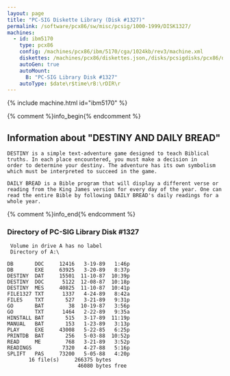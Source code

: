 ```yaml
---
layout: page
title: "PC-SIG Diskette Library (Disk #1327)"
permalink: /software/pcx86/sw/misc/pcsig/1000-1999/DISK1327/
machines:
  - id: ibm5170
    type: pcx86
    config: /machines/pcx86/ibm/5170/cga/1024kb/rev3/machine.xml
    diskettes: /machines/pcx86/diskettes.json,/disks/pcsigdisks/pcx86/diskettes.json
    autoGen: true
    autoMount:
      B: "PC-SIG Library Disk #1327"
    autoType: $date\r$time\rB:\rDIR\r
---
```


{% include machine.html id="ibm5170" %}

{% comment %}info_begin{% endcomment %}

## Information about "DESTINY AND DAILY BREAD"

    DESTINY is a simple text-adventure game designed to teach Biblical
    truths. In each place encountered, you must make a decision in
    order to determine your destiny. The adventure has its own symbolism
    which must be interpreted to succeed in the game.
    
    DAILY BREAD is a Bible program that will display a different verse or
    reading from the King James version for every day of the year. One can
    read the entire Bible by following DAILY BREAD's daily readings for a
    whole year.
{% comment %}info_end{% endcomment %}


### Directory of PC-SIG Library Disk #1327

     Volume in drive A has no label
     Directory of A:\

    DB       DOC     12416   3-19-89   1:46p
    DB       EXE     63925   3-20-89   8:37p
    DESTINY  DAT     15501  11-10-87  10:39p
    DESTINY  DOC      5122  12-08-87  10:18p
    DESTINY  MES     40825  11-10-87  10:41p
    FILE1327 TXT      1337   4-24-89   8:42a
    FILES    TXT       527   3-21-89   9:31p
    GO       BAT        38  10-19-87   3:56p
    GO       TXT      1464   2-22-89   9:35a
    HINSTALL BAT       515   3-17-89  11:19p
    MANUAL   BAT       153   1-23-89   3:13p
    PLAY     EXE     43008   5-22-85   6:25p
    PRINTDB  BAT       256   5-03-88  10:52p
    READ     ME        768   3-21-89   3:52p
    READINGS          7320   4-27-88   5:16p
    SPLIFT   PAS     73200   5-05-88   4:20p
           16 file(s)     266375 bytes
                           46080 bytes free
